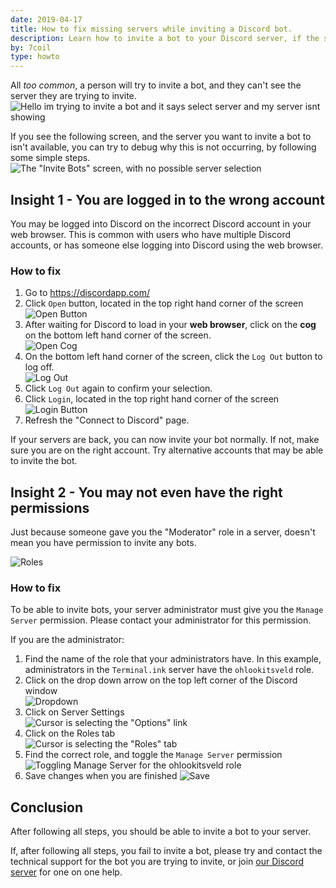 ```yaml
---
date: 2019-04-17
title: How to fix missing servers while inviting a Discord bot.
description: Learn how to invite a bot to your Discord server, if the server you wish to invite a bot to is not available in the list of servers.
by: 7coil
type: howto
---
```


All _too common_, a person will try to invite a bot,
and they can't see the server they are trying to invite.  
![Hello im trying to invite a bot and it says select server and my server isnt showing](/assets/img/howto/20190417-fix-missing-server/help.png)

If you see the following screen, and the server you want to invite a bot to isn't available,
you can try to debug why this is not occurring, by following some simple steps.  
![The "Invite Bots" screen, with no possible server selection](/assets/img/howto/20190417-fix-missing-server/noserver.png)

## Insight 1 - You are logged in to the wrong account
You may be logged into Discord on the incorrect Discord account in your web browser.
This is common with users who have multiple Discord accounts,
or has someone else logging into Discord using the web browser.

### How to fix
1. Go to https://discordapp.com/
2. Click `Open` button, located in the top right hand corner of the screen  
   ![Open Button](/assets/img/howto/20190417-fix-missing-server/open.png)
3. After waiting for Discord to load in your **web browser**,
   click on the **cog** on the bottom left hand corner of the screen.  
   ![Open Cog](/assets/img/howto/20190417-fix-missing-server/cog.png)
4. On the bottom left hand corner of the screen, click the `Log Out` button to log off.  
   ![Log Out](/assets/img/howto/20190417-fix-missing-server/logout.png)
5. Click `Log Out` again to confirm your selection.  
6. Click `Login`, located in the top right hand corner of the screen  
   ![Login Button](/assets/img/howto/20190417-fix-missing-server/login.png)
7. Refresh the "Connect to Discord" page.

If your servers are back, you can now invite your bot normally.
If not, make sure you are on the right account.
Try alternative accounts that may be able to invite the bot.

## Insight 2 - You may not even have the right permissions
Just because someone gave you the "Moderator" role in a server,
doesn't mean you have permission to invite any bots.

![Roles](/assets/img/howto/20190417-fix-missing-server/permission.png)

### How to fix
To be able to invite bots, your server administrator must give you the `Manage Server` permission.
Please contact your administrator for this permission.

If you are the administrator:

1. Find the name of the role that your administrators have.
   In this example, administrators in the `Terminal.ink` server have the `ohlookitsveld` role.
2. Click on the drop down arrow on the top left corner of the Discord window  
   ![Dropdown](/assets/img/howto/20190417-fix-missing-server/servername.png)
3. Click on Server Settings  
   ![Cursor is selecting the "Options" link](/assets/img/howto/20190417-fix-missing-server/settings.png)
4. Click on the Roles tab  
   ![Cursor is selecting the "Roles" tab](/assets/img/howto/20190417-fix-missing-server/roles.png)
5. Find the correct role, and toggle the `Manage Server` permission
   ![Toggling `Manage Server` for the `ohlookitsveld` role](/assets/img/howto/20190417-fix-missing-server/togglerole.gif)
6. Save changes when you are finished
   ![Save](/assets/img/howto/20190417-fix-missing-server/save.gif)

## Conclusion
After following all steps, you should be able to invite a bot to your server.

If, after following all steps, you fail to invite a bot,
please try and contact the technical support for the bot you are trying to invite,
or join [our Discord server]({{site.data.strings.discord}}) for one on one help.
